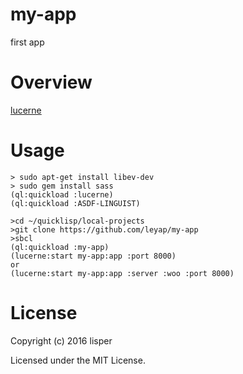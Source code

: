 # my-app

first app

# Overview

[lucerne](http://eudoxia.me/lucerne/docs/overview.html)

# Usage

````
> sudo apt-get install libev-dev
> sudo gem install sass
(ql:quickload :lucerne)
(ql:quickload :ASDF-LINGUIST)

>cd ~/quicklisp/local-projects
>git clone https://github.com/leyap/my-app
>sbcl
(ql:quickload :my-app)
(lucerne:start my-app:app :port 8000)
or
(lucerne:start my-app:app :server :woo :port 8000)
````

# License

Copyright (c) 2016 lisper

Licensed under the MIT License.
